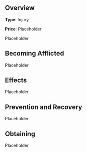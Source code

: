 ## Overview

**Type**: Injury

**Price**: Placeholder

Placeholder

## Becoming Afflicted

Placeholder

## Effects

Placeholder

## Prevention and Recovery

Placeholder

## Obtaining

Placeholder
